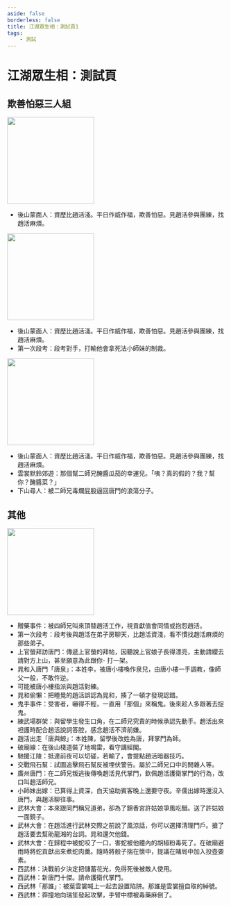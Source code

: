 ```yaml
---
aside: false
borderless: false
title: 江湖眾生相：測試頁1
tags:
    - 測試
---
```


# 江湖眾生相：測試頁

## 欺善怕惡三人組

<img src="/images/mobs/tang-men/male/trainee9_normal.webp" style="width:200px;" />

- 後山蒙面人：資歷比趙活淺。平日作威作福，欺善怕惡。見趙活參與團練，找趙活麻煩。

<img src="/images/mobs/tang-men/male/trainee5_normal.webp" style="width:200px;" />

- 後山蒙面人：資歷比趙活淺。平日作威作福，欺善怕惡。見趙活參與團練，找趙活麻煩。
- 第一次段考：段考對手，打輸他會拿死法小師妹的制裁。

<img src="/images/mobs/tang-men/male/trainee6_normal.webp" style="width:200px;" />

- 後山蒙面人：資歷比趙活淺。平日作威作福，欺善怕惡。見趙活參與團練，找趙活麻煩。
- 雲裳默鈴郊遊：那個幫二師兄醃醬瓜茄的幸運兒。「咦？真的假的？我？幫你？醃醬菜？」
- 下山尋人：被二師兄毒爛屁股逼回唐門的浪蕩分子。

## 其他

<img src="/images/mobs/tang-men/male/trainee1_normal.webp" style="width:200px;" />

- 贈藥事件：被四師兄叫來頂替趙活工作，視貢獻值會同情或抱怨趙活。
- 第一次段考：段考後與趙活在弟子房聊天，比趙活資淺，看不慣找趙活麻煩的那些弟子。
- 上官螢拜訪唐門：傳遞上官螢的拜帖，因聽說上官娘子長得漂亮，主動請纓去請對方上山，甚至願意為此跟你- 打一架。
- 晁和入唐門「唐泉」：本姓李，被唐小樓喚作泉兒，由唐小樓一手調教，像師父一般，不敢忤逆。
- 可能被唐小樓指派與趙活對練。
- 晁和偷懶：把睡覺的趙活誤認為晁和，揍了一頓才發現認錯。
- 鬼手事件：受害者，嚇得不輕，一直用「那個」來稱鬼。後來趁人多跟著去捉鬼。
- 練武場群架：與留學生發生口角，在二師兄究責的時候承認先動手。趙活出來袒護時配合趙活說詞答腔，感念趙活不濟前嫌。
- 趙活出走「唐與鯨」：本姓陳，留學後改姓為唐，拜掌門為師。
- 破廟線：在後山棧道裝了地鳴雷，看守講經閣。
- 馳援江陵：抵達前夜可以切磋，若輸了，會提點趙活暗器技巧。
- 交戰飛石幫：試圖追擊飛石幫反被埋伏警告。屬於二師兄口中的閒雜人等。
- 廣州唐門：在二師兄叛逃後傳喚趙活見代掌門，欽佩趙活護衛掌門的行為，改口叫趙活師兄。
- 小師妹出嫁：已算得上資深，白天協助賓客晚上還要守夜。辛儒出嫁時還沒入唐門，與趙活聊往事。
- 武林大會：本來跟同門稱兄道弟，卻為了錦香宮許姑娘爭風吃醋。送了許姑娘一面鏡子。
- 武林大會：在趙活進行武林交際之前說了風涼話，你可以選擇清理門戶。搶了趙活要去幫助龍湘的台詞。晁和還欠他錢。
- 武林大會：在歸程中被蛇咬了一口，害蛇被他體內的胡椒粉毒死了。在破廟避雨時將蛇貢獻出來煮蛇肉羹。隨時將骰子揣在懷中，提議在賭局中加入投壺要素。
- 西武林：決戰前夕決定把儲蓄花光，免得死後被敵人使用。
- 西武林：新唐門十傑。請命護衛代掌門。
- 西武林「那誰」：被葉雲裳喊上一起去設置陷阱。那誰是雲裳擅自取的綽號。
- 西武林：莽撞地向瑞笙發起攻擊，手臂中標被毒藥麻倒了。